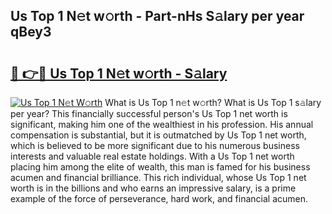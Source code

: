 ## Us Top 1 N𝚎t w𝚘rth - Part-nHs S𝚊lary per year qBey3

# <h2><a href="http://gc4afx.nevu.top/?p=Us+Top+1">🔗 👉🔴 Us Top 1 N𝚎t w𝚘rth - S𝚊lary</a></h2>

[![Us Top 1 N𝚎t W𝚘rth](https://i.imgur.com/Oavwk0R.jpeg)](http://gc4afx.nevu.top/?p=Us+Top+1)
What is Us Top 1 n𝚎t w𝚘rth? What is Us Top 1 s𝚊lary per year?
This financially successful person's Us Top 1 net worth is significant, making him one of the wealthiest in his profession. His annual compensation is substantial, but it is outmatched by Us Top 1 net worth, which is believed to be more significant due to his numerous business interests and valuable real estate holdings. With a Us Top 1 net worth placing him among the elite of wealth, this man is famed for his business acumen and financial brilliance. This rich individual, whose Us Top 1 net worth is in the billions and who earns an impressive salary, is a prime example of the force of perseverance, hard work, and financial acumen.
